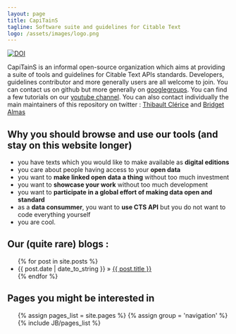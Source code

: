 ```yaml
---
layout: page
title: CapiTainS
tagline: Software suite and guidelines for Citable Text
logo: /assets/images/logo.png
---
```


[![DOI](https://zenodo.org/badge/37591459.svg)](https://zenodo.org/badge/latestdoi/37591459)

CapiTainS is an informal open-source organization which aims at providing a suite of tools and guidelines for Citable Text APIs standards. Developers, guidelines contributor and more generally users are all welcome to join. You can contact us on github but more generally on [googlegroups](https://groups.google.com/forum/#!forum/capitains). You can find a few tutorials on our [youtube channel](https://www.youtube.com/channel/UCvwGuaIuATNfnM_TwhPMn7w). You can also contact individually the main maintainers of this repository on twitter : [Thibault Clérice](https://twitter.com/PonteIneptique) and [Bridget Almas](https://twitter.com/BridgetAlmas)

## Why you should browse and use our tools (and stay on this website longer)

- you have texts which you would like to make available as **digital editions**
- you care about people having access to your **open data**
- you want to **make linked open data a thing** without too much investment
- you want to **showcase your work** without too much development
- you want to **participate in a global effort of making data open and standard**
- as a **data consummer**, you want to **use CTS API** but you do not want to code everything yourself
- you are cool.

## Our (quite rare) blogs :

<ul class="posts">
  {% for post in site.posts %}
    <li><span>{{ post.date | date_to_string }}</span> &raquo; <a href="{{ BASE_PATH }}{{ post.url }}">{{ post.title }}</a></li>
  {% endfor %}
</ul>

## Pages you might be interested in 

<ul>
{% assign pages_list = site.pages %}
{% assign group = 'navigation' %}
{% include JB/pages_list %}
</ul>